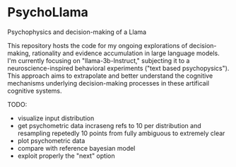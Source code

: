 # PsychoLlama
Psychophysics and decision-making of a Llama 


This repository hosts the code for my ongoing explorations of decision-making, rationality and evidence accumulation in large language models. I'm currently focusing on "llama-3b-Instruct," subjecting it to a neuroscience-inspired behavioral experiments ("text based psychopysics"). This approach aims to extrapolate and better understand the cognitive mechanisms underlying decision-making processes in these artificail cognitive systems.

TODO:
- visualize input distribution
- get psychometric data incraseng refs to 10 per distribution and resampling repetedly 10 points from fully ambiguous to extremely clear
- plot psychometric data
- compare with reference bayesian model
- exploit properly the "next" option

